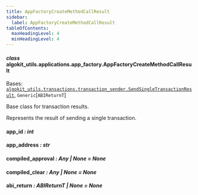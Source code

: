 ```yaml
---
title: AppFactoryCreateMethodCallResult
sidebar:
  label: AppFactoryCreateMethodCallResult
tableOfContents:
  maxHeadingLevel: 4
  minHeadingLevel: 4
---
```


#### _class_ algokit_utils.applications.app_factory.AppFactoryCreateMethodCallResult

Bases: [`algokit_utils.transactions.transaction_sender.SendSingleTransactionResult`](/reference/algokit-utils-py/api/transactions/transaction_sender/sendsingletransactionresult/#algokit_utils.transactions.transaction_sender.SendSingleTransactionResult), `Generic`[`ABIReturnT`]

Base class for transaction results.

Represents the result of sending a single transaction.

#### app_id _: int_

#### app_address _: str_

#### compiled_approval _: Any | None_ _= None_

#### compiled_clear _: Any | None_ _= None_

#### abi_return _: ABIReturnT | None_ _= None_
